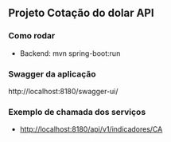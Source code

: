 ## Projeto Cotação do dolar API

### Como rodar

- Backend: mvn spring-boot:run

### Swagger da aplicação
http://localhost:8180/swagger-ui/

### Exemplo de chamada dos serviços

- [http://localhost:8180/api/v1/indicadores/CA](http://localhost:8180/api/v1/indicadores/CA)

